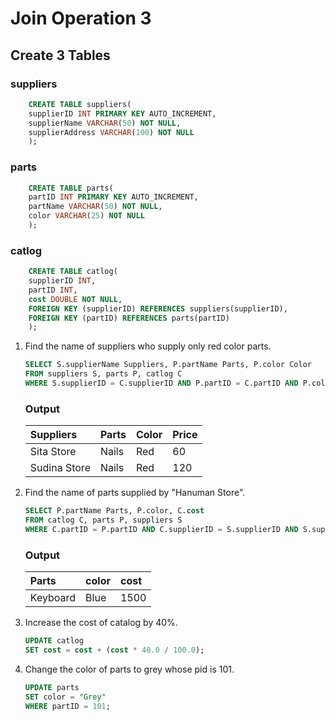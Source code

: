 # Join Operation 3

## Create 3 Tables

### suppliers

```sql
    CREATE TABLE suppliers(
    supplierID INT PRIMARY KEY AUTO_INCREMENT,
    supplierName VARCHAR(50) NOT NULL,
    supplierAddress VARCHAR(100) NOT NULL
    );
```

### parts

```sql
    CREATE TABLE parts(
    partID INT PRIMARY KEY AUTO_INCREMENT,
    partName VARCHAR(50) NOT NULL,
    color VARCHAR(25) NOT NULL
    );
```

### catlog

```sql
    CREATE TABLE catlog(
    supplierID INT,
    partID INT,
    cost DOUBLE NOT NULL,
    FOREIGN KEY (supplierID) REFERENCES suppliers(supplierID),
    FOREIGN KEY (partID) REFERENCES parts(partID)
    );
```

1. Find the name of suppliers who supply only red color parts.

    ```sql
    SELECT S.supplierName Suppliers, P.partName Parts, P.color Color
    FROM suppliers S, parts P, catlog C
    WHERE S.supplierID = C.supplierID AND P.partID = C.partID AND P.color = "red";
    ```

    ### Output

    | Suppliers    | Parts | Color | Price |
    | :----------- | :---- | :---- | :---- |
    | Sita Store   | Nails | Red   | 60    |
    | Sudina Store | Nails | Red   | 120   |

2. Find the name of parts supplied by "Hanuman Store".

    ```sql
    SELECT P.partName Parts, P.color, C.cost
    FROM catlog C, parts P, suppliers S 
    WHERE C.partID = P.partID AND C.supplierID = S.supplierID AND S.supplierName = "Hanuman Store";
    ```

    ### Output

    | Parts    | color | cost |
    | :------- | :---- | :--- |
    | Keyboard | Blue  | 1500 |

3. Increase the cost of catalog by 40%.

    ```sql
    UPDATE catlog
    SET cost = cost + (cost * 40.0 / 100.0);
    ```

4. Change the color of parts to grey whose pid is 101.

    ```sql
    UPDATE parts
    SET color = "Grey"
    WHERE partID = 101;
    ```